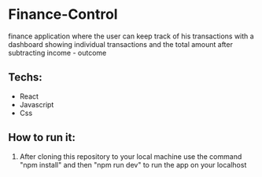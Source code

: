 # Finance-Control
finance application where the user can keep track of his transactions with a dashboard showing individual transactions and the total amount after subtracting income - outcome

## Techs:
- React
- Javascript
- Css

## How to run it:

1. After cloning this repository to your local machine use the command "npm install" and then "npm run dev" to run the app on your localhost
